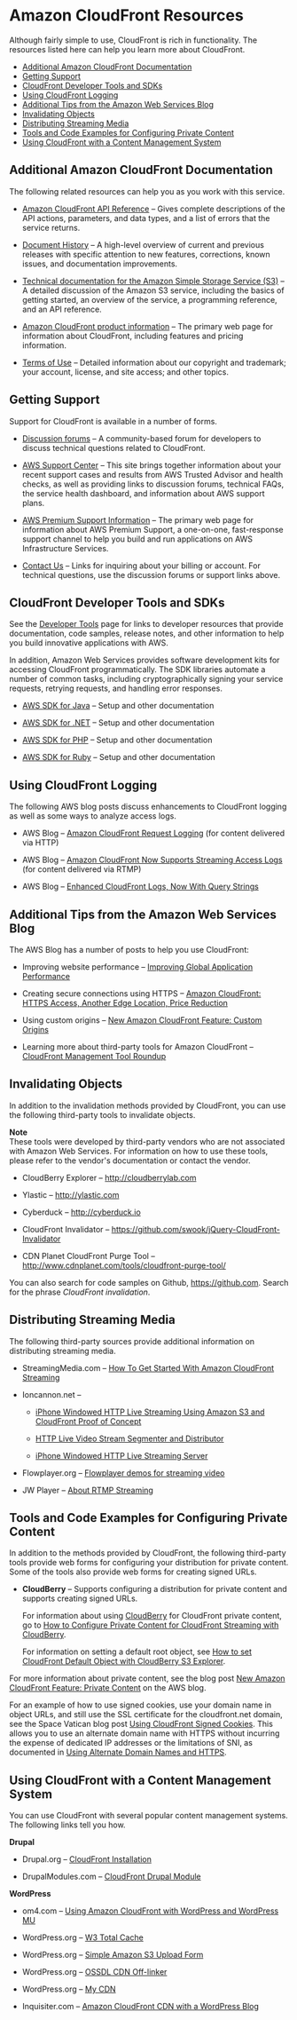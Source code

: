 # Amazon CloudFront Resources<a name="Resources"></a>

Although fairly simple to use, CloudFront is rich in functionality\. The resources listed here can help you learn more about CloudFront\.


+ [Additional Amazon CloudFront Documentation](#resources-additional-cloudfront-documentation)
+ [Getting Support](#resources-cloudfront-support)
+ [CloudFront Developer Tools and SDKs](#resources-developer-tools)
+ [Using CloudFront Logging](#resources-cloudfront-logging)
+ [Additional Tips from the Amazon Web Services Blog](#resources-aws-blog-tips)
+ [Invalidating Objects](#resources-invalidation-tools)
+ [Distributing Streaming Media](#resources-distributing-streaming-media)
+ [Tools and Code Examples for Configuring Private Content](#resources-distributing-private-content)
+ [Using CloudFront with a Content Management System](#resources-content-management-system)

## Additional Amazon CloudFront Documentation<a name="resources-additional-cloudfront-documentation"></a>

The following related resources can help you as you work with this service\.

+ [Amazon CloudFront API Reference](http://docs.aws.amazon.com/cloudfront/latest/APIReference/) – Gives complete descriptions of the API actions, parameters, and data types, and a list of errors that the service returns\.

+ [Document History](WhatsNew.md) – A high\-level overview of current and previous releases with specific attention to new features, corrections, known issues, and documentation improvements\.

+ [Technical documentation for the Amazon Simple Storage Service \(S3\)](http://aws.amazon.com/documentation/s3/) – A detailed discussion of the Amazon S3 service, including the basics of getting started, an overview of the service, a programming reference, and an API reference\. 

+ [Amazon CloudFront product information](http://aws.amazon.com/cloudfront/) – The primary web page for information about CloudFront, including features and pricing information\.

+ [Terms of Use](http://aws.amazon.com/terms/) – Detailed information about our copyright and trademark; your account, license, and site access; and other topics\.

## Getting Support<a name="resources-cloudfront-support"></a>

Support for CloudFront is available in a number of forms\.

+ [Discussion forums](https://forums.aws.amazon.com/forum.jspa?forumID=46) – A community\-based forum for developers to discuss technical questions related to CloudFront\.

+ [AWS Support Center](https://console.aws.amazon.com/support/home#/) – This site brings together information about your recent support cases and results from AWS Trusted Advisor and health checks, as well as providing links to discussion forums, technical FAQs, the service health dashboard, and information about AWS support plans\.

+ [AWS Premium Support Information](https://aws.amazon.com/premiumsupport/) – The primary web page for information about AWS Premium Support, a one\-on\-one, fast\-response support channel to help you build and run applications on AWS Infrastructure Services\.

+ [Contact Us](http://aws.amazon.com/contact-us/) – Links for inquiring about your billing or account\. For technical questions, use the discussion forums or support links above\.

## CloudFront Developer Tools and SDKs<a name="resources-developer-tools"></a>

See the [Developer Tools](https://aws.amazon.com/developertools/) page for links to developer resources that provide documentation, code samples, release notes, and other information to help you build innovative applications with AWS\. 

In addition, Amazon Web Services provides software development kits for accessing CloudFront programmatically\. The SDK libraries automate a number of common tasks, including cryptographically signing your service requests, retrying requests, and handling error responses\.

+ [AWS SDK for Java](http://aws.amazon.com/sdkforjava/) – Setup and other documentation

+ [AWS SDK for \.NET](http://aws.amazon.com/sdkfornet/) – Setup and other documentation

+ [AWS SDK for PHP](http://aws.amazon.com/sdkforphp/) – Setup and other documentation

+ [AWS SDK for Ruby](http://aws.amazon.com/sdkforruby/) – Setup and other documentation

## Using CloudFront Logging<a name="resources-cloudfront-logging"></a>

The following AWS blog posts discuss enhancements to CloudFront logging as well as some ways to analyze access logs\.

+ AWS Blog – [ Amazon CloudFront Request Logging](http://aws.typepad.com/aws/2009/05/amazon-cloudfront-request-logging.html) \(for content delivered via HTTP\)

+ AWS Blog – [ Amazon CloudFront Now Supports Streaming Access Logs](http://aws.typepad.com/aws/2010/05/amazon-cloudfront-supports-streaming-access-logs.html) \(for content delivered via RTMP\)

+ AWS Blog – [ Enhanced CloudFront Logs, Now With Query Strings](http://aws.typepad.com/aws/2010/07/enhanced-cloudfront-logs-now-with-query-strings.html)

## Additional Tips from the Amazon Web Services Blog<a name="resources-aws-blog-tips"></a>

The AWS Blog has a number of posts to help you use CloudFront:

+ Improving website performance – [Improving Global Application Performance](http://aws.typepad.com/aws/2010/05/improving-global-application-performance.html)

+ Creating secure connections using HTTPS – [ Amazon CloudFront: HTTPS Access, Another Edge Location, Price Reduction](http://aws.typepad.com/aws/2010/06/amazon-cloudfront-support-for-https-access.html)

+ Using custom origins – [ New Amazon CloudFront Feature: Custom Origins](http://aws.typepad.com/aws/2010/11/amazon-cloudfront-support-for-custom-origins.html)

+ Learning more about third\-party tools for Amazon CloudFront – [ CloudFront Management Tool Roundup](http://aws.typepad.com/aws/2009/01/cloudfront-management-tools.html)

## Invalidating Objects<a name="resources-invalidation-tools"></a>

In addition to the invalidation methods provided by CloudFront, you can use the following third\-party tools to invalidate objects\.

**Note**  
These tools were developed by third\-party vendors who are not associated with Amazon Web Services\. For information on how to use these tools, please refer to the vendor's documentation or contact the vendor\. 

+ CloudBerry Explorer – [http://cloudberrylab\.com](http://cloudberrylab.com)

+ Ylastic – [http://ylastic\.com](http://ylastic.com)

+ Cyberduck – [http://cyberduck\.io](http://cyberduck.io)

+ CloudFront Invalidator – [https://github\.com/swook/jQuery\-CloudFront\-Invalidator](https://github.com/swook/jQuery-CloudFront-Invalidator)

+ CDN Planet CloudFront Purge Tool – [http://www\.cdnplanet\.com/tools/cloudfront\-purge\-tool/](http://www.cdnplanet.com/tools/cloudfront-purge-tool/)

You can also search for code samples on Github, [https://github\.com](https://github.com)\. Search for the phrase *CloudFront invalidation*\.

## Distributing Streaming Media<a name="resources-distributing-streaming-media"></a>

The following third\-party sources provide additional information on distributing streaming media\.

+ StreamingMedia\.com – [ How To Get Started With Amazon CloudFront Streaming](http://www.streamingmedia.com/Articles/Editorial/Featured-Articles/How-To-Get-Started-With-Amazon-Cloudfront-Streaming-65769.aspx)

+ Ioncannon\.net –

  + [ iPhone Windowed HTTP Live Streaming Using Amazon S3 and CloudFront Proof of Concept](http://www.ioncannon.net/programming/475/iphone-windowed-http-live-streaming-using-amazon-s3-and-cloudfront-proof-of-concept/)

  + [ HTTP Live Video Stream Segmenter and Distributor](http://www.ioncannon.net/projects/http-live-video-stream-segmenter-and-distributor/)

  + [ iPhone Windowed HTTP Live Streaming Server](http://www.ioncannon.net/meta/564/iphone-windowed-http-live-streaming-server/)

+ Flowplayer\.org – [Flowplayer demos for streaming video](http://demos.flowplayer.org)

+ JW Player – [About RTMP Streaming](http://support.jwplayer.com/customer/portal/articles/1430349-about-rtmp-streaming)

## Tools and Code Examples for Configuring Private Content<a name="resources-distributing-private-content"></a>

In addition to the methods provided by CloudFront, the following third\-party tools provide web forms for configuring your distribution for private content\. Some of the tools also provide web forms for creating signed URLs\.

+ **CloudBerry** – Supports configuring a distribution for private content and supports creating signed URLs\.

  For information about using [CloudBerry](http://www.cloudberrylab.com/) for CloudFront private content, go to [How to Configure Private Content for CloudFront Streaming with CloudBerry](http://blog.cloudberrylab.com/2010/03/how-to-configure-private-content-for.html)\.

  For information on setting a default root object, see [How to set CloudFront Default Object with CloudBerry S3 Explorer](http://blog.cloudberrylab.com/2010/08/how-to-set-cloudfront-default-object.html)\.

For more information about private content, see the blog post [New Amazon CloudFront Feature: Private Content](http://aws.typepad.com/aws/2009/11/new-amazon-cloudfront-feature-private-content.html) on the AWS blog\.

For an example of how to use signed cookies, use your domain name in object URLs, and still use the SSL certificate for the cloudfront\.net domain, see the Space Vatican blog post [Using CloudFront Signed Cookies](http://www.spacevatican.org/2015/5/1/using-cloudfront-signed-cookies/)\. This allows you to use an alternate domain name with HTTPS without incurring the expense of dedicated IP addresses or the limitations of SNI, as documented in [Using Alternate Domain Names and HTTPS](using-https-alternate-domain-names.md)\.

## Using CloudFront with a Content Management System<a name="resources-content-management-system"></a>

You can use CloudFront with several popular content management systems\. The following links tell you how\.

**Drupal**

+ Drupal\.org – [CloudFront Installation](http://drupal.org/node/552934)

+ DrupalModules\.com – [CloudFront Drupal Module](http://drupalmodules.com/module/cloudfront)

**WordPress**

+ om4\.com – [Using Amazon CloudFront with WordPress and WordPress MU](http://om4.com.au/using-amazon-cloudfront-with-wordpress-and-wordpress-mu/)

+ WordPress\.org – [W3 Total Cache](http://wordpress.org/extend/plugins/w3-total-cache/)

+ WordPress\.org – [Simple Amazon S3 Upload Form](http://wordpress.org/extend/plugins/amazon-s3-simple-upload-form/)

+ WordPress\.org – [OSSDL CDN Off\-linker](http://wordpress.org/extend/plugins/ossdl-cdn-off-linker/)

+ WordPress\.org – [My CDN](http://wordpress.org/extend/plugins/my-cdn/)

+ Inquisiter\.com – [Amazon CloudFront CDN with a WordPress Blog](http://www.inquisitr.com/41869/amazon-cloudfront-cdn-with-a-wordpress-blog/)